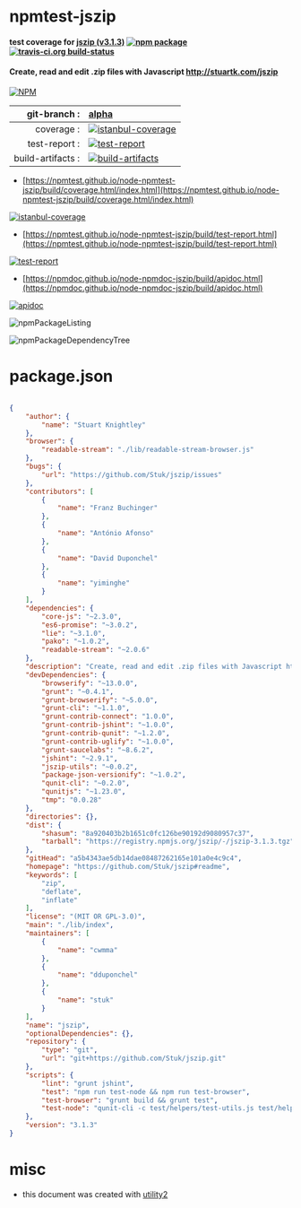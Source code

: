 # npmtest-jszip

#### test coverage for  [jszip (v3.1.3)](https://github.com/Stuk/jszip#readme)  [![npm package](https://img.shields.io/npm/v/npmtest-jszip.svg?style=flat-square)](https://www.npmjs.org/package/npmtest-jszip) [![travis-ci.org build-status](https://api.travis-ci.org/npmtest/node-npmtest-jszip.svg)](https://travis-ci.org/npmtest/node-npmtest-jszip)

#### Create, read and edit .zip files with Javascript http://stuartk.com/jszip

[![NPM](https://nodei.co/npm/jszip.png?downloads=true&downloadRank=true&stars=true)](https://www.npmjs.com/package/jszip)

| git-branch : | [alpha](https://github.com/npmtest/node-npmtest-jszip/tree/alpha)|
|--:|:--|
| coverage : | [![istanbul-coverage](https://npmtest.github.io/node-npmtest-jszip/build/coverage.badge.svg)](https://npmtest.github.io/node-npmtest-jszip/build/coverage.html/index.html)|
| test-report : | [![test-report](https://npmtest.github.io/node-npmtest-jszip/build/test-report.badge.svg)](https://npmtest.github.io/node-npmtest-jszip/build/test-report.html)|
| build-artifacts : | [![build-artifacts](https://npmtest.github.io/node-npmtest-jszip/glyphicons_144_folder_open.png)](https://github.com/npmtest/node-npmtest-jszip/tree/gh-pages/build)|

- [https://npmtest.github.io/node-npmtest-jszip/build/coverage.html/index.html](https://npmtest.github.io/node-npmtest-jszip/build/coverage.html/index.html)

[![istanbul-coverage](https://npmtest.github.io/node-npmtest-jszip/build/screenCapture.buildCi.browser.%252Ftmp%252Fbuild%252Fcoverage.lib.html.png)](https://npmtest.github.io/node-npmtest-jszip/build/coverage.html/index.html)

- [https://npmtest.github.io/node-npmtest-jszip/build/test-report.html](https://npmtest.github.io/node-npmtest-jszip/build/test-report.html)

[![test-report](https://npmtest.github.io/node-npmtest-jszip/build/screenCapture.buildCi.browser.%252Ftmp%252Fbuild%252Ftest-report.html.png)](https://npmtest.github.io/node-npmtest-jszip/build/test-report.html)

- [https://npmdoc.github.io/node-npmdoc-jszip/build/apidoc.html](https://npmdoc.github.io/node-npmdoc-jszip/build/apidoc.html)

[![apidoc](https://npmdoc.github.io/node-npmdoc-jszip/build/screenCapture.buildCi.browser.%252Ftmp%252Fbuild%252Fapidoc.html.png)](https://npmdoc.github.io/node-npmdoc-jszip/build/apidoc.html)

![npmPackageListing](https://npmtest.github.io/node-npmtest-jszip/build/screenCapture.npmPackageListing.svg)

![npmPackageDependencyTree](https://npmtest.github.io/node-npmtest-jszip/build/screenCapture.npmPackageDependencyTree.svg)



# package.json

```json

{
    "author": {
        "name": "Stuart Knightley"
    },
    "browser": {
        "readable-stream": "./lib/readable-stream-browser.js"
    },
    "bugs": {
        "url": "https://github.com/Stuk/jszip/issues"
    },
    "contributors": [
        {
            "name": "Franz Buchinger"
        },
        {
            "name": "António Afonso"
        },
        {
            "name": "David Duponchel"
        },
        {
            "name": "yiminghe"
        }
    ],
    "dependencies": {
        "core-js": "~2.3.0",
        "es6-promise": "~3.0.2",
        "lie": "~3.1.0",
        "pako": "~1.0.2",
        "readable-stream": "~2.0.6"
    },
    "description": "Create, read and edit .zip files with Javascript http://stuartk.com/jszip",
    "devDependencies": {
        "browserify": "~13.0.0",
        "grunt": "~0.4.1",
        "grunt-browserify": "~5.0.0",
        "grunt-cli": "~1.1.0",
        "grunt-contrib-connect": "1.0.0",
        "grunt-contrib-jshint": "~1.0.0",
        "grunt-contrib-qunit": "~1.2.0",
        "grunt-contrib-uglify": "~1.0.0",
        "grunt-saucelabs": "~8.6.2",
        "jshint": "~2.9.1",
        "jszip-utils": "~0.0.2",
        "package-json-versionify": "~1.0.2",
        "qunit-cli": "~0.2.0",
        "qunitjs": "~1.23.0",
        "tmp": "0.0.28"
    },
    "directories": {},
    "dist": {
        "shasum": "8a920403b2b1651c0fc126be90192d9080957c37",
        "tarball": "https://registry.npmjs.org/jszip/-/jszip-3.1.3.tgz"
    },
    "gitHead": "a5b4343ae5db14dae08487262165e101a0e4c9c4",
    "homepage": "https://github.com/Stuk/jszip#readme",
    "keywords": [
        "zip",
        "deflate",
        "inflate"
    ],
    "license": "(MIT OR GPL-3.0)",
    "main": "./lib/index",
    "maintainers": [
        {
            "name": "cwmma"
        },
        {
            "name": "dduponchel"
        },
        {
            "name": "stuk"
        }
    ],
    "name": "jszip",
    "optionalDependencies": {},
    "repository": {
        "type": "git",
        "url": "git+https://github.com/Stuk/jszip.git"
    },
    "scripts": {
        "lint": "grunt jshint",
        "test": "npm run test-node && npm run test-browser",
        "test-browser": "grunt build && grunt test",
        "test-node": "qunit-cli -c test/helpers/test-utils.js test/helpers/node-test-utils.js test/asserts/*.js"
    },
    "version": "3.1.3"
}
```



# misc
- this document was created with [utility2](https://github.com/kaizhu256/node-utility2)
